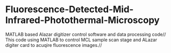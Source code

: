 # Fluorescence-Detected-Mid-Infrared-Photothermal-Microscopy
MATLAB based Alazar digitizer control software and data processing code//
This code using MATLAB to control MCL sample scan stage and ALazar digiter card to acuqire fluorescence images.//

